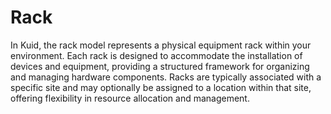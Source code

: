 # Rack

In Kuid, the rack model represents a physical equipment rack within your environment. Each rack is designed to accommodate the installation of devices and equipment, providing a structured framework for organizing and managing hardware components. Racks are typically associated with a specific site and may optionally be assigned to a location within that site, offering flexibility in resource allocation and management. 

